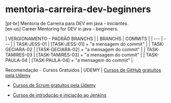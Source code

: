 # mentoria-carreira-dev-beginners
[pt-br] Mentoria de Carreira para DEV em java - iniciantes. <br>
[en-us] Career Mentoring for DEV in java - beginners.

| VERGIONAMENTO - PADRÃO BRANCHS |
| BRANCHS | COMMITS |
| --- | --- |
| TASK-JESS-01 | [TASK-JESS-01] + "a mensagem do commit" | 
| TASK-GECIARA-02 | [TASK-GECIARA-02] + "a mensagem do commit" | 
| TASK-TAMIRES-03 | [TASK-TAMIRES-03] + "a mensagem do commit" | 
| TASK-PAULA-04 | [TASK-PAULA-04] + "a mensagem do commit" | 

Recomendação - Cursos Gratuidos
| UDEMY |
[Cursos de GitHub gratuitos pela Udemy](https://www.udemy.com/courses/search/?price=price-free&q=git&sort=relevance&src=ukw) 

- [Cursos de Scrum gratuitos pela Udemy](https://www.udemy.com/courses/search/?price=price-free&q=scrum&sort=relevance&src=ukw)

- [Cursos de introdução e iniciação ao Jenkins](https://www.udemy.com/courses/search/?price=price-free&q=jenkins&sort=relevance&src=ukw)

